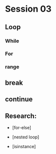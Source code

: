 # Session 03


## Loop

### While
### For
### range
## break
## continue







## Research:

- [for-else]
- [nested loop]


- [isinstance]
